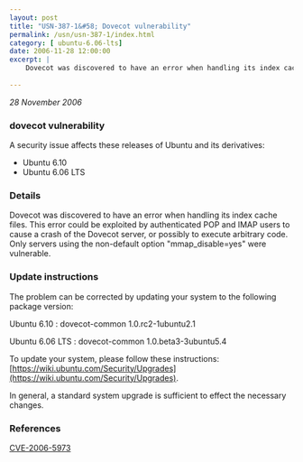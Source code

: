```yaml
---
layout: post
title: "USN-387-1&#58; Dovecot vulnerability"
permalink: /usn/usn-387-1/index.html
category: [ ubuntu-6.06-lts]
date: 2006-11-28 12:00:00
excerpt: |
    Dovecot was discovered to have an error when handling its index cache  files.  This error could be exploited by authenticated POP and IMAP  users to cause a crash of the Dovecot server, or possibly to execute  arbitrary code.  Only servers using the non-default option  &quot;mmap_disable=yes&quot; were vulnerable.
    
--- 
```

 
 

*28 November 2006*

### dovecot vulnerability

A security issue affects these releases of Ubuntu and its derivatives:

* Ubuntu 6.10
* Ubuntu 6.06 LTS

### Details

Dovecot was discovered to have an error when handling its index cache files. This error could be exploited by authenticated POP and IMAP users to cause a crash of the Dovecot server, or possibly to execute arbitrary code. Only servers using the non-default option &quot;mmap_disable=yes&quot; were vulnerable.

### Update instructions

The problem can be corrected by updating your system to the following package version:

Ubuntu 6.10
 : dovecot-common <span>1.0.rc2-1ubuntu2.1</span>

Ubuntu 6.06 LTS
 : dovecot-common <span>1.0.beta3-3ubuntu5.4</span>

To update your system, please follow these instructions: [https://wiki.ubuntu.com/Security/Upgrades](https://wiki.ubuntu.com/Security/Upgrades).

In general, a standard system upgrade is sufficient to effect the necessary changes.

### References

 
 [CVE-2006-5973](http://people.ubuntu.com/~ubuntu-security/cve/CVE-2006-5973)
 

